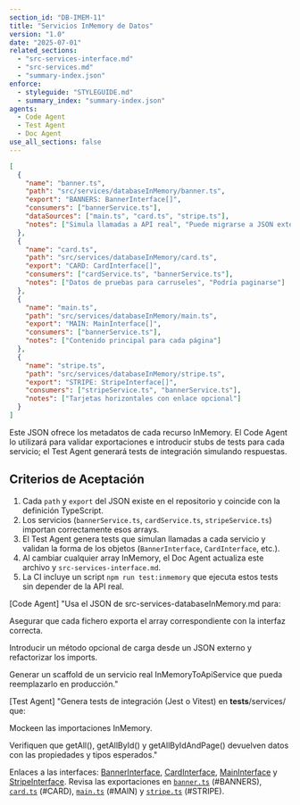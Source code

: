 ```yaml
---
section_id: "DB-IMEM-11"
title: "Servicios InMemory de Datos"
version: "1.0"
date: "2025-07-01"
related_sections:
  - "src-services-interface.md"
  - "src-services.md"
  - "summary-index.json"
enforce:
  - styleguide: "STYLEGUIDE.md"
  - summary_index: "summary-index.json"
agents:
  - Code Agent
  - Test Agent
  - Doc Agent
use_all_sections: false
---
```


```json
[
  {
    "name": "banner.ts",
    "path": "src/services/databaseInMemory/banner.ts",
    "export": "BANNERS: BannerInterface[]",
    "consumers": ["bannerService.ts"],
    "dataSources": ["main.ts", "card.ts", "stripe.ts"],
    "notes": ["Simula llamadas a API real", "Puede migrarse a JSON externo"]
  },
  {
    "name": "card.ts",
    "path": "src/services/databaseInMemory/card.ts",
    "export": "CARD: CardInterface[]",
    "consumers": ["cardService.ts", "bannerService.ts"],
    "notes": ["Datos de pruebas para carruseles", "Podría paginarse"]
  },
  {
    "name": "main.ts",
    "path": "src/services/databaseInMemory/main.ts",
    "export": "MAIN: MainInterface[]",
    "consumers": ["bannerService.ts"],
    "notes": ["Contenido principal para cada página"]
  },
  {
    "name": "stripe.ts",
    "path": "src/services/databaseInMemory/stripe.ts",
    "export": "STRIPE: StripeInterface[]",
    "consumers": ["stripeService.ts", "bannerService.ts"],
    "notes": ["Tarjetas horizontales con enlace opcional"]
  }
]
```

Este JSON ofrece los metadatos de cada recurso InMemory. El Code Agent lo utilizará para validar exportaciones e introducir stubs de tests para cada servicio; el Test Agent generará tests de integración simulando respuestas.

## Criterios de Aceptación
1. Cada `path` y `export` del JSON existe en el repositorio y coincide con la definición TypeScript.  
2. Los servicios (`bannerService.ts`, `cardService.ts`, `stripeService.ts`) importan correctamente esos arrays.  
3. El Test Agent genera tests que simulan llamadas a cada servicio y validan la forma de los objetos (`BannerInterface`, `CardInterface`, etc.).  
4. Al cambiar cualquier array InMemory, el Doc Agent actualiza este archivo y `src-services-interface.md`.  
5. La CI incluye un script `npm run test:inmemory` que ejecuta estos tests sin depender de la API real.

[Code Agent]
"Usa el JSON de src-services-databaseInMemory.md para:

Asegurar que cada fichero exporta el array correspondiente con la interfaz correcta.

Introducir un método opcional de carga desde un JSON externo y refactorizar los imports.

Generar un scaffold de un servicio real InMemoryToApiService que pueda reemplazarlo en producción."

[Test Agent]
"Genera tests de integración (Jest o Vitest) en __tests__/services/ que:

Mockeen las importaciones InMemory.

Verifiquen que getAll(), getAllById() y getAllByIdAndPage() devuelven datos con las propiedades y tipos esperados."

Enlaces a las interfaces: [BannerInterface](src-services-interface.md#bannerinterfacets), [CardInterface](src-services-interface.md#cardinterfacets), [MainInterface](src-services-interface.md#maininterfacets) y [StripeInterface](src-services-interface.md#stripeinterfacets). Revisa las exportaciones en [`banner.ts`](../src/services/databaseInMemory/banner.ts#L6 "BANNERS") (#BANNERS), [`card.ts`](../src/services/databaseInMemory/card.ts#L3 "CARD") (#CARD), [`main.ts`](../src/services/databaseInMemory/main.ts#L3 "MAIN") (#MAIN) y [`stripe.ts`](../src/services/databaseInMemory/stripe.ts#L3 "STRIPE") (#STRIPE).
